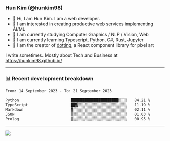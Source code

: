 ### Hun Kim (@hunkim98)

- 👋 Hi, I am Hun Kim. I am a web developer. 
- 🤔 I am interested in creating productive web services implementing AI/ML
- 🔭 I am currently studying Computer Graphics / NLP / Vision, Web 
- 🌱 I am currently learning Typescript, Python, C#, Rust, Jupyter
- 🎨 I am the creator of [dotting](hunkim98.github.io/dotting), a React component library for pixel art

I write sometimes. Mostly about Tech and Business at https://hunkim98.github.io/

---
### 📊 Recent development breakdown
<!--START_SECTION:waka-->

```txt
From: 14 September 2023 - To: 21 September 2023

Python                       █████████████████████░░░░   84.21 %
TypeScript                   ██▓░░░░░░░░░░░░░░░░░░░░░░   11.19 %
Markdown                     ▓░░░░░░░░░░░░░░░░░░░░░░░░   02.11 %
JSON                         ▒░░░░░░░░░░░░░░░░░░░░░░░░   01.03 %
Prolog                       ▒░░░░░░░░░░░░░░░░░░░░░░░░   00.95 %
```

<!--END_SECTION:waka-->
---

<!-- <div align='center'> -->
  <img align="center" src="https://github-readme-stats.vercel.app/api?username=hunkim98&theme=dark&show_icons=true"/>
<!-- </div> -->
<!--
**hunkim98/hunkim98** is a ✨ _special_ ✨ repository because its `README.md` (this file) appears on your GitHub profile.

Here are some ideas to get you started:

- 🔭 I’m currently working on ...
- 🌱 I’m currently learning ...
- 👯 I’m looking to collaborate on ...
- 🤔 I’m looking for help with ...
- 💬 Ask me about ...
- 📫 How to reach me: ...
- 😄 Pronouns: ...
- ⚡ Fun fact: ...
-->
